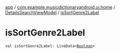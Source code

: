 [app](../../index.md) / [com.example.musicdictionaryandroid.ui.home](../index.md) / [DetailsSearchViewModel](index.md) / [isSortGenre2Label](./is-sort-genre2-label.md)

# isSortGenre2Label

`val isSortGenre2Label: LiveData<`[`Boolean`](https://kotlinlang.org/api/latest/jvm/stdlib/kotlin/-boolean/index.html)`>`